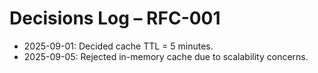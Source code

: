 # Decisions Log – RFC-001

- 2025-09-01: Decided cache TTL = 5 minutes.  
- 2025-09-05: Rejected in-memory cache due to scalability concerns.  
